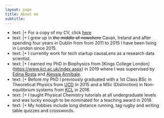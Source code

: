 ```yaml
---
layout: page
title: About me
subtitle:
---
```


- text: |+
        For a copy of my CV, click [here](/assets/kells_cv.pdf)
- text: |+
        I grew up in ~~the middle of nowehere~~ Cavan, Ireland and after
        spending four years in Dublin from from 2011 to 2015 I have been living
        in London since 2015.
- text: |+
        I currently work for tech startup causaLens as a research data scientist.
- text: |+
        I earned my PhD in Biophysics from [Kings College London]
        (https://www.kcl.ac.uk/index.aspx) in 2019 where I was supervised by
        [Edina Rosta](http://www.rostaresearch.com/) and
        [Alessia Annibale](https://nms.kcl.ac.uk/alessia.annibale/web_page/).
- text: |+
        Before my PhD I previously graduated with a 1st Class BSc in Theoretical
        Physics from [UCD](http://www.ucd.ie/) in 2015 and a MSc (Distinction) in
        Non-equilibrium systems from [KCL](https://www.kcl.ac.uk/index.aspx) in
        2016.
- text: |+
        I taught Physical Chemistry tutorials at all undergraduate levels and
        was lucky enough to be nominated for a teaching award in 2018.
- text: |+
        My hobbies include long distance running, tag rugby and writing table
        quizzes and crosswords.
